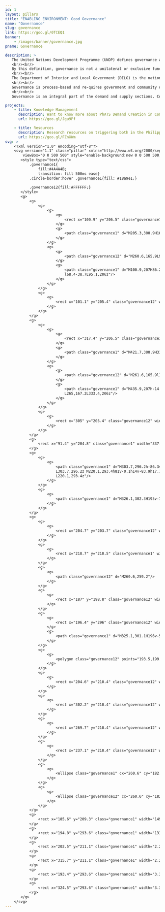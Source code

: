 ```yaml
---
id: 1
layout: pillars
title: "ENABLING ENVIRONMENT: Good Governance"
name: "Governance"
slug: governance
link: https://goo.gl/0TCEQ1
banner:
    - /images/banner/governance.jpg
pname: Governance

description: >
   The United Nations Development Programme (UNDP) defines governance as “the exercise of political, economic and administrative authority to manage a nation’s affairs at all levels. It comprises the mechanisms, processes and institutions through which citizens and groups articulate their interests, exercise their legal rights, meet their obligations and mediate their differences”.
   <br/><br/>
   By this definition, governance is not a unilateral or exclusive function of one party. Effective governance is the mid-dle ground, where the government and its citizens engage in a constant and constructive partnership to jointly deter-mine their quality of life as a community. Aspects of this community life include formulation and enforcement of policies, and management of resources for the greater good.
   <br/><br/>
   The Department of Interior and Local Government (DILG) is the national government agency in charge of building WaSH Governance. At the local level there is no mandated department directly responsible for WaSH. However the DILG has developed “Karapatan at Kaalaman sa Katubigan,” two extensive documents that discuss the concepts, challenges and operationalization of Human Rights Based Local WatSan Governance. This program is linked to various funding streams as a requirement and works on: Developing WaSH focused governance structures with-in the LGUs; Planning WaSH systems; Building accountable and transparent WaSH service providers; Having all systems built with extensive community participation to create accountability and transparency of duty bearers ensuring that WaSH services are provided as a Human Right.
   <br/><br/>
   Governance is process-based and re-quires government and community duty-bearers to systematically follow processes to achieve successful WaSH service delivery. The key to sustainability is the institutionalization of the process and its outputs. Explicit mechanisms to build resiliency and improve equity are required, including pro-poor budgeting and careful monitoring and evaluation of subsidy targeting. Benchmarking progress and performance across LGUs (barangays and municipalities) highlights performance, demonstrating what is possible through effective use of local resources, capacity and programs, and putting pressure on un-der-performers.
   <br/><br/>
   Governance is an integral part of the demand and supply sections. Community demand can drive good governance, and good governance can stimulate and support demand. For account-able and equitable supply, good governance structures are needed. Plans are needed to ensure that demand and supply are maintained. Good governance leads to more investment, and even though the WaSH governance structures within the Philippines are fragmented, there is increasing demand for cohesion. Local governments have the ability to do this through the support of DILG and DOH at the various levels.

projects:
    - title: Knowledge Management
      description: Want to know more about PhATS Demand Creation in Communities? Check out the latest Knowledge Management Pieces!
      url: https://goo.gl/Jgu9Pf

    - title: Resources
      description: Research resources on triggering both in the Philippines and around the world can be found here.
      url: https://goo.gl/FZnXWm   
svg: >
    <?xml version="1.0" encoding="utf-8"?>
    <svg version="1.1" class="pillar" xmlns="http://www.w3.org/2000/svg" xmlns:xlink="http://www.w3.org/1999/xlink" x="0px" y="0px"
        viewBox="0 0 500 500" style="enable-background:new 0 0 500 500;" xml:space="preserve">
       <style type="text/css">
           .governance1{
               fill:#4A4A4B;
               transition: fill 500ms ease}
           .circle-border:hover .governance1{fill: #18a9e1;}
           
           .governance12{fill:#FFFFFF;}
       </style>
       <g>
           <g>
               <g>
                   <g>
                       <g>
                           <rect x="100.9" y="206.5" class="governance1" width="103.8" height="93.9"/>
                       </g>
                       <g>
                           <path class="governance1" d="M205.3,300.9H100.4V206h104.8V300.9z M101.4,299.9h102.8V207H101.4V299.9z"/>
                       </g>
                   </g>
                   <g>
                       <g>
                           <path class="governance12" d="M260.6,165.9L90.7,206.5h10.3c0.4,0,87.9,0,87.9,0L260.6,165.9z"/>
                       </g>
                       <g>
                           <path class="governance1" d="M100.9,207H86.2L264,164.5L189,207h-0.1C188,207,101.3,207,100.9,207z M95.1,206h5.8c0.4,0,84,0,87.8,0
                           l68.4-38.7L95.1,206z"/>
                       </g>
                   </g>
               </g>
               <g>
                   <g>
                       <rect x="101.1" y="205.4" class="governance12" width="116.1" height="94.2"/>
                   </g>
               </g>
           </g>
           <g>
               <g>
                   <g>
                       <g>
                           <rect x="317.4" y="206.5" class="governance1" width="103.8" height="93.9"/>
                       </g>
                       <g>
                           <path class="governance1" d="M421.7,300.9H316.9V206l104.8,0V300.9z M317.9,299.9h102.8V207l-102.8,0V299.9z"/>
                       </g>
                   </g>
                   <g>
                       <g>
                           <path class="governance12" d="M261.6,165.9l169.9,40.6h-10.3c-0.4,0-87.9,0-87.9,0L261.6,165.9z"/>
                       </g>
                       <g>
                           <path class="governance1" d="M435.9,207h-14.7c-0.4,0-87.1,0-87.9,0h-0.1l-75-42.5L435.9,207z M333.4,206c3.8,0,87.4,0,87.8,0h5.8
                           L265,167.2L333.4,206z"/>
                       </g>
                   </g>
               </g>
               <g>
                   <g>
                       <rect x="305" y="205.4" class="governance12" width="116.1" height="94.2"/>
                   </g>
               </g>
           </g>
           <g>
               <rect x="91.4" y="204.8" class="governance1" width="337.2" height="3.4"/>
           </g>
           <g>
               <g>
                   <g>
                       <path class="governance1" d="M303.7,296.2h-86.3v-0.1h-14.1v-83.9h-17.6v-14.7h8.2l66.7-33.2l66.7,33.2h8.2v14.7h-17.7v83.9L303.7,296.2
                       L303.7,296.2z M220.1,293.4h81v-0.1h14v-83.9h17.7v-9.1h-6.2l-0.3-0.1l-65.8-32.7l-66.1,32.9h-6.2v9.1h17.6v83.9L220.1,293.4
                       L220.1,293.4z"/>
                   </g>
               </g>
               <g>
                   <g>
                       <path class="governance1" d="M326.1,302.3H195v-7.6h131.1V302.3z M197.7,299.5h125.8v-2H197.7V299.5z"/>
                   </g>
               </g>
           </g>
           <g>
               <g>
                   <g>
                       <rect x="204.7" y="203.7" class="governance12" width="111.7" height="90.9"/>
                   </g>
               </g>
               <g>
                   <g>
                       <rect x="218.7" y="210.5" class="governance1" width="83.7" height="84.1"/>
                   </g>
               </g>
               <g>
                   <g>
                       <path class="governance12" d="M260.6,259.2"/>
                   </g>
               </g>
               <g>
                   <g>
                       <rect x="187" y="198.8" class="governance12" width="147.2" height="11.9"/>
                   </g>
               </g>
               <g>
                   <g>
                       <rect x="196.4" y="296" class="governance12" width="128.4" height="4.8"/>
                   </g>
                   <g>
                       <path class="governance1" d="M325.1,301.1H196v-5.5h129.1V301.1z M196.7,300.4h127.8v-4.1H196.7V300.4z"/>
                   </g>
               </g>
               <g>
                   <g>
                       <polygon class="governance12" points="193.5,199.1 260.6,165.8 327.7,199.1"/>
                   </g>
               </g>
               <g>
                   <g>
                       <rect x="204.6" y="210.4" class="governance12" width="14.2" height="84.1"/>
                   </g>
               </g>
               <g>
                   <g>
                       <rect x="302.2" y="210.4" class="governance12" width="14.2" height="84.1"/>
                   </g>
               </g>
               <g>
                   <g>
                       <rect x="269.7" y="210.4" class="governance12" width="14.2" height="84.1"/>
                   </g>
               </g>
               <g>
                   <g>
                       <rect x="237.1" y="210.4" class="governance12" width="14.2" height="84.1"/>
                   </g>
               </g>
               <g>
                   <g>
                       <ellipse class="governance1" cx="260.6" cy="182.1" rx="9.5" ry="10"/>
                   </g>
               </g>
               <g>
                   <g>
                       <ellipse class="governance12" cx="260.6" cy="182.1" rx="7.5" ry="7.9"/>
                   </g>
               </g>
           </g>
           <g>
               <rect x="185.6" y="209.3" class="governance1" width="149.7" height="3.4"/>
           </g>
           <g>
               <rect x="194.8" y="293.6" class="governance1" width="131.4" height="3.4"/>
           </g>
           <g>
               <rect x="202.5" y="211.1" class="governance1" width="2.2" height="84.2"/>
           </g>
           <g>
               <rect x="315.7" y="211.1" class="governance1" width="2.2" height="84.2"/>
           </g>
           <g>
               <rect x="193.4" y="293.6" class="governance1" width="3.3" height="8.7"/>
           </g>
           <g>
               <rect x="324.5" y="293.6" class="governance1" width="3.3" height="8.7"/>
           </g>
       </g>
    </svg>
---
```



